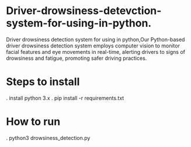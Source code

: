 # Driver-drowsiness-detevction-system-for-using-in-python.
Driver drowsiness detection system for using in python,Our Python-based driver drowsiness detection system employs computer vision to monitor facial features and eye movements in real-time, alerting drivers to signs of drowsiness and fatigue, promoting safer driving practices.
# Steps to install
 . install python 3.x
 . pip install -r requirements.txt
 # How to run
 . python3 drowsiness_detection.py
 